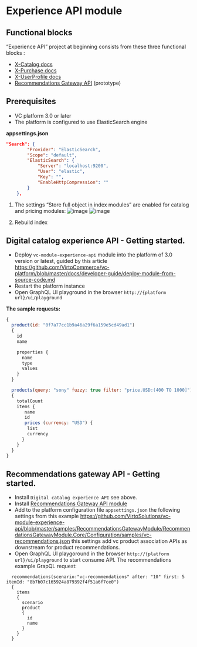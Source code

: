 # Experience API module
## Functional blocks
“Experience API” project at beginning consists from these three functional blocks :
- [X-Catalog docs](./docs/x-catalog-reference.md)
- [X-Purchase docs](./docs/x-purchase-reference.md)
- [X-UserProfile docs](./docs/x-profile-reference.md)
- [Recommendations Gateway API](https://github.com/VirtoSolutions/vc-module-experience-api/tree/master/samples/RecommendationsGatewayModule) (prototype)

## Prerequisites
- VC platform 3.0 or later
- The platform is configured to use ElasticSearch engine

**appsettings.json**
```Json
"Search": {
        "Provider": "ElasticSearch",
        "Scope": "default",
        "ElasticSearch": {
            "Server": "localhost:9200",
            "User": "elastic",
            "Key": "",
            "EnableHttpCompression": ""
        }
    },
```
1. The settings “Store full object in index modules” are enabled for catalog and pricing modules:
![image](https://user-images.githubusercontent.com/7566324/82232622-29adf380-992f-11ea-8df6-9d08fb0b421a.png)
![image](https://user-images.githubusercontent.com/7566324/82232762-5530de00-992f-11ea-8c8c-22766f8fa121.png)

1. Rebuild index

## Digital catalog experience API - Getting started.

- Deploy `vc-module-experience-api`  module into the platform of 3.0 version or latest, guided by this article https://github.com/VirtoCommerce/vc-platform/blob/master/docs/developer-guide/deploy-module-from-source-code.md
- Restart the platform instance
- Open GraphQL UI playground in the browser `http://{platform url}/ui/playground`

**The sample requests:**
```js
{
  product(id: "0f7a77cc1b9a46a29f6a159e5cd49ad1")
  {
    id
    name

    properties {
      name
      type
      values
    }
  }

  products(query: "sony" fuzzy: true filter: "price.USD:(400 TO 1000]")
  {
    totalCount
    items {
       name
       id
       prices (currency: "USD") {
        list
        currency
      }
    }
  }
}
```

## Recommendations gateway API - Getting started.
- Install `Digital catalog experience API` see above.
- Install [Recommendations Gateway API module](https://github.com/VirtoSolutions/vc-module-experience-api/tree/master/samples/RecommendationsGatewayModule)
- Add to the platform configuration file `appsettings.json` the following settings from this example https://github.com/VirtoSolutions/vc-module-experience-api/blob/master/samples/RecommendationsGatewayModule/RecommendationsGatewayModule.Core/Configuration/samples/vc-recommendations.json
this settings add vc product association APIs as downstream for  product recommendations.
- Open GraphQL UI playgoround in the browser `http://{platform url}/ui/playground` to start consume API.
The recommendations example GrapQL request:
```Js
  recommendations(scenario:"vc-recommendations" after: "10" first: 5 itemId: "8b7b07c165924a879392f4f51a6f7ce0")
  {
    items
    {
      scenario
      product
      {
        id
        name
      }
    }
  }
```

